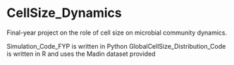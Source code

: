# CellSize_Dynamics
Final-year project on the role of cell size on microbial community dynamics.

Simulation_Code_FYP is written in Python
GlobalCellSize_Distribution_Code is written in R and uses the Madin dataset provided
